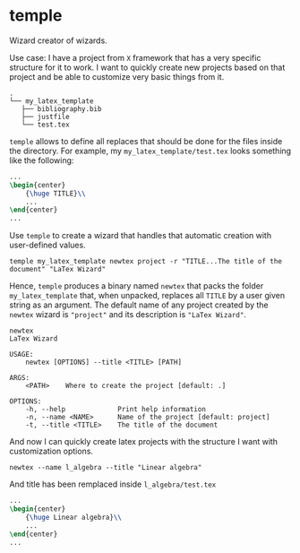 # temple
Wizard creator of wizards.

Use case: I have a project from `X` framework that has a very specific structure for it to work. I want to quickly create new projects based on that project and be able to customize very basic things from it.

```
.
└── my_latex_template
   ├── bibliography.bib
   ├── justfile
   └── test.tex 
```

`temple` allows to define all replaces that should be done for the files inside the directory.
For example, my `my_latex_template/test.tex` looks something like the following:

```latex
...
\begin{center}
    {\huge TITLE}\\
    ...
\end{center}
...
```

Use `temple` to create a wizard that handles that automatic creation with user-defined values.

```
temple my_latex_template newtex project -r "TITLE...The title of the document" "LaTex Wizard"
```

Hence, `temple` produces a binary named `newtex` that packs the folder `my_latex_template` that, when unpacked, replaces all `TITLE` by a user given string as an argument. The default name of any project created by the `newtex` wizard is `"project"` and its description is `"LaTex Wizard"`.

```
newtex
LaTex Wizard

USAGE:
    newtex [OPTIONS] --title <TITLE> [PATH]

ARGS:
    <PATH>    Where to create the project [default: .]

OPTIONS:
    -h, --help             Print help information
    -n, --name <NAME>      Name of the project [default: project]
    -t, --title <TITLE>    The title of the document
```

And now I can quickly create latex projects with the structure I want with customization options.

```
newtex --name l_algebra --title "Linear algebra"
```

And title has been remplaced inside `l_algebra/test.tex`

```latex
...
\begin{center}
    {\huge Linear algebra}\\
    ...
\end{center}
...
```
